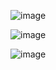 ![image](https://github.com/user-attachments/assets/e67a6652-6fed-4bfb-a21c-6f4d6a8d7548)

![image](https://github.com/user-attachments/assets/3bdd6807-ab89-4298-9671-299eba959fdf)

![image](https://github.com/user-attachments/assets/6afa8246-206b-4989-976f-d485395ed0d5)
